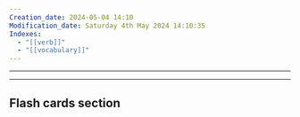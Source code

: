 ```yaml
---
Creation_date: 2024-05-04 14:10
Modification_date: Saturday 4th May 2024 14:10:35
Indexes:
  - "[[verb]]"
  - "[[vocabulary]]"
---
```


---















---
## Flash cards section
